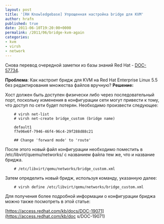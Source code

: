 ```yaml
---
layout: post
title: '[RH Knowledgebase] Упрощенная настройка bridge для KVM'
author: hrafn
published: true
date: 2011-06-10T19:20:00+0000
permalink: /2011/06/bridge-kvm-again
categories:
- kvm
- virsh
- network
---
```


Снова перевод очередной заметки из базы знаний Red Hat -
[DOC-57734](https://access.redhat.com/kb/docs/DOC-57734).

<!--more-->

**Проблема**: Как настроит бридж для KVM на Red Hat Enterprise Linux 5.5 без редактирования множества файлов вручную?
**Решение:**

Хост должен быть доступен физически либо через последовательный порт,
поскольку изменения в конфигурации сети могут привести к тому, что доступ по
сети будет потерян. Необходимо произвести следующее:

        # virsh net-list
        # virsh net-create bridge_custom (bridge name)

        default1
        f7e96e6f-7946-46f4-96c4-29f288d88c21

        ## Change 'forward mode' to 'route'

После этого новый файл конфигурации необходимо поместить в
/etc/libvirt/quemu/networks/ с названием файла тем же, что и название бриджа.

        # /etc/libvirt/qemu/networks/bridge_custom.xml

Затем определить новый бридж, используя команду, указанную далее:

        # virsh define /etc/libvirt/qemu/networks/bridge_custom.xml

Для получения более подробной информации о конфигурации бриджа можно также
посмотреть в этой статье:

[https://access.redhat.com/kb/docs/DOC-19071](https://access.redhat.com/kb/doc
s/DOC-19071)

